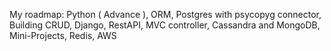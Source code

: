 My roadmap:
  Python ( Advance ), 
  ORM, 
  Postgres with psycopyg connector, 
  Building CRUD, 
  Django, 
  RestAPI, 
  MVC controller, 
  Cassandra and MongoDB, 
  Mini-Projects, 
  Redis, 
  AWS
